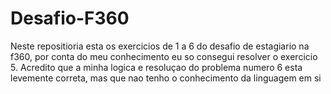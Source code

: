# Desafio-F360

Neste repositioria esta os exercicios de 1 a 6 do desafio de estagiario na f360, por conta do meu conhecimento eu so consegui resolver o exercicio 5. 
Acredito que a minha logica e resoluçao do problema numero 6 esta levemente correta, mas que nao tenho o conhecimento da linguagem em si
